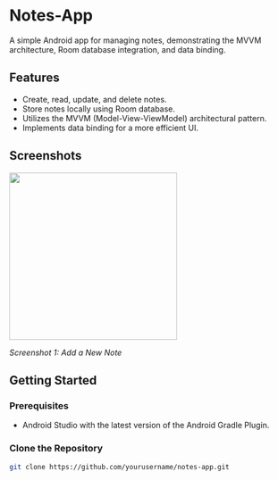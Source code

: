 # Notes-App

A simple Android app for managing notes, demonstrating the MVVM architecture, Room database integration, and data binding.

## Features

- Create, read, update, and delete notes.
- Store notes locally using Room database.
- Utilizes the MVVM (Model-View-ViewModel) architectural pattern.
- Implements data binding for a more efficient UI.

## Screenshots


<img src="https://github.com/Darpan2004/Notes-App/assets/126506854/d980af39-b35e-4f0a-9446-19468ee6d0dc" width="300">

*Screenshot 1: Add a New Note*




## Getting Started

### Prerequisites

- Android Studio with the latest version of the Android Gradle Plugin.

### Clone the Repository

```bash
git clone https://github.com/yourusername/notes-app.git
